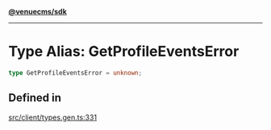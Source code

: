 [**@venuecms/sdk**](../Index.md)

***

# Type Alias: GetProfileEventsError

```ts
type GetProfileEventsError = unknown;
```

## Defined in

[src/client/types.gen.ts:331](https://github.com/venuecms/sdk/blob/5ae39368afca7845a7db783bc57e3aef70f1be64/src/client/types.gen.ts#L331)
